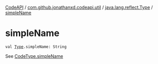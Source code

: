 [CodeAPI](../../index.md) / [com.github.jonathanxd.codeapi.util](../index.md) / [java.lang.reflect.Type](index.md) / [simpleName](.)

# simpleName

`val `[`Type`](http://docs.oracle.com/javase/6/docs/api/java/lang/reflect/Type.html)`.simpleName: String`

See [CodeType.simpleName](../../com.github.jonathanxd.codeapi.type/-code-type/simple-name.md)

